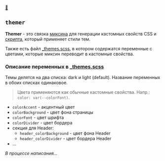 [📁](.)

## `themer`
**Themer** - это связка [миксина](_index.scss) для генерации кастомных свойств CSS и [скрипта](../../scripts/themer.js), который применяет стили тем.

Также есть файл [_themes.scss](_themes.scss), в котором содержатся переменные с цветами, которые миксин переводит в кастомные свойства.

### Описание переменных в [_themes.scss](_themes.scss)
Темы делятся на два списка: dark и light (default). Название переменных в обоих списках одинаковое.

> Цвета применяются как обычные кастомные свойства. Напр.: `color: var(--colorFont)`.

- `colorAccent` - акцентный цвет
- `colorBackground` - цвет фона страницы
- `colorFont` - цвет шрифта
- `colorDivider` - цвет бордера
- секция для Header:
  - `header_colorBackground` - цвет фона Header
  - `header_colorDivider` - цвет бордера Header
- ...

*В процессе написания...*
